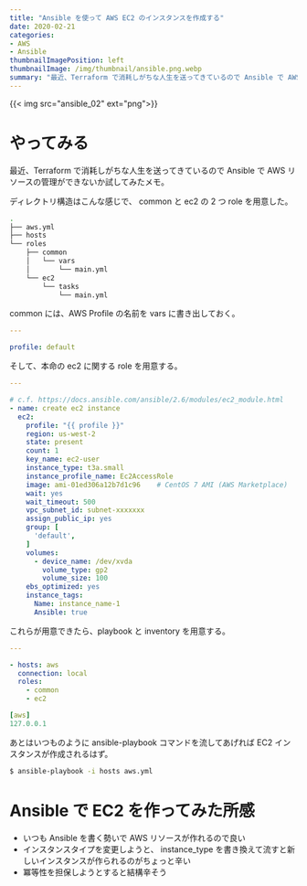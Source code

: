 ```yaml
---
title: "Ansible を使って AWS EC2 のインスタンスを作成する"
date: 2020-02-21
categories:
- AWS
- Ansible
thumbnailImagePosition: left
thumbnailImage: /img/thumbnail/ansible.png.webp
summary: "最近、Terraform で消耗しがちな人生を送ってきているので Ansible で AWS リソースの管理ができないか試してみたメモ。"
---
```


{{< img src="ansible_02" ext="png">}}

# やってみる

最近、Terraform で消耗しがちな人生を送ってきているので Ansible で AWS リソースの管理ができないか試してみたメモ。

ディレクトリ構造はこんな感じで、 common と ec2 の 2 つ role を用意した。

```bash
.
├── aws.yml
├── hosts
└── roles
    ├── common
    │   └── vars
    │       └── main.yml
    └── ec2
        └── tasks
            └── main.yml
```

common には、AWS Profile の名前を vars に書き出しておく。

```yaml
---

profile: default
```

そして、本命の ec2 に関する role を用意する。

```yaml
---

# c.f. https://docs.ansible.com/ansible/2.6/modules/ec2_module.html
- name: create ec2 instance
  ec2:
    profile: "{{ profile }}"
    region: us-west-2
    state: present
    count: 1
    key_name: ec2-user
    instance_type: t3a.small
    instance_profile_name: Ec2AccessRole
    image: ami-01ed306a12b7d1c96    # CentOS 7 AMI (AWS Marketplace)
    wait: yes
    wait_timeout: 500
    vpc_subnet_id: subnet-xxxxxxx
    assign_public_ip: yes
    group: [
      'default',
    ]
    volumes:
      - device_name: /dev/xvda
        volume_type: gp2
        volume_size: 100
    ebs_optimized: yes
    instance_tags:
      Name: instance_name-1
      Ansible: true
```

これらが用意できたら、playbook と inventory を用意する。

```yaml
---

- hosts: aws
  connection: local
  roles:
    - common
    - ec2
```

```yaml
[aws]
127.0.0.1
```

あとはいつものように ansible-playbook コマンドを流してあげれば EC2 インスタンスが作成されるはず。

```bash
$ ansible-playbook -i hosts aws.yml
```

# Ansible で EC2 を作ってみた所感

* いつも Ansible を書く勢いで AWS リソースが作れるので良い
* インスタンスタイプを変更しようと、 instance_type を書き換えて流すと新しいインスタンスが作られるのがちょっと辛い
* 冪等性を担保しようとすると結構辛そう